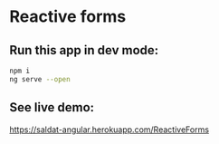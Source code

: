 # Reactive forms

## Run this app in dev mode:
```bash
npm i
ng serve --open
```

## See live demo:
https://saldat-angular.herokuapp.com/ReactiveForms

